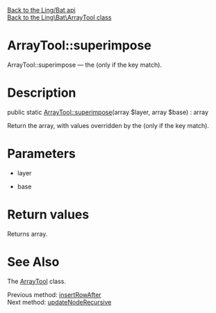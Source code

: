 [Back to the Ling/Bat api](https://github.com/lingtalfi/Bat/blob/master/doc/api/Ling/Bat.md)<br>
[Back to the Ling\Bat\ArrayTool class](https://github.com/lingtalfi/Bat/blob/master/doc/api/Ling/Bat/ArrayTool.md)


ArrayTool::superimpose
================



ArrayTool::superimpose — the <layer> (only if the key match).




Description
================


public static [ArrayTool::superimpose](https://github.com/lingtalfi/Bat/blob/master/doc/api/Ling/Bat/ArrayTool/superimpose.md)(array $layer, array $base) : array




Return the <base> array, with values overridden by
the <layer> (only if the key match).




Parameters
================


- layer

    

- base

    


Return values
================

Returns array.








See Also
================

The [ArrayTool](https://github.com/lingtalfi/Bat/blob/master/doc/api/Ling/Bat/ArrayTool.md) class.

Previous method: [insertRowAfter](https://github.com/lingtalfi/Bat/blob/master/doc/api/Ling/Bat/ArrayTool/insertRowAfter.md)<br>Next method: [updateNodeRecursive](https://github.com/lingtalfi/Bat/blob/master/doc/api/Ling/Bat/ArrayTool/updateNodeRecursive.md)<br>

